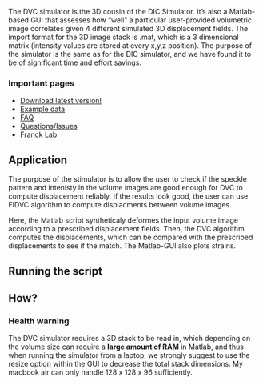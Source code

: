 The DVC simulator is the 3D cousin of the DIC Simulator. It’s also a Matlab-based GUI that assesses how “well” a particular user-provided volumetric image correlates given 4 different simulated 3D displacement fields. The import format for the 3D image stack is .mat, which is a 3 dimensional matrix (intensity values are stored at every x,y,z position). The purpose of the simulator is the same as for the DIC simulator, and we have found it to be of significant time and effort savings.

### Important pages
* [Download latest version!](http://google.com)
* [Example data](http://google.com)
* [FAQ](http://google.com)
* [Questions/Issues](http://google.com)
* [Franck Lab](http://franck.engin.brown.edu)

## Application
The purpose of the stimulator is to allow the user to check if the speckle pattern and intenisty in the volume images are good enough for DVC to compute displacement reliably. If the results look good, the user can use FIDVC algorithm to compute displacments between volume images. 

Here, the Matlab script syntheticaly deformes the input volume image according to a prescribed displacement fields. Then, the DVC algorithm computes the displacements, which can be compared with the prescribed displacements to see if the match. The Matlab-GUI also plots strains. 

## Running the script

## How?


### Health warning
The DVC simulator requires a 3D stack to be read in, which depending on the volume size can require a **large amount of RAM** in Matlab, and thus when running the simulator from a laptop, we strongly suggest to use the resize option within the GUI to decrease the total stack dimensions. My macbook air can only handle 128 x 128 x 96 sufficiently. 







